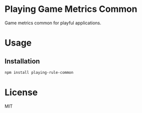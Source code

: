 Playing Game Metrics Common
===========================

Game metrics common for playful applications.

# Usage

## Installation

```bash
npm install playing-rule-common
```

# License

MIT